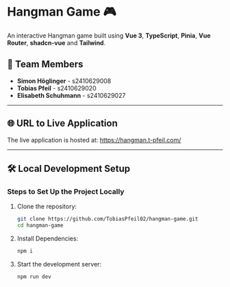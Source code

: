 # Hangman Game 🎮

An interactive Hangman game built using **Vue 3**, **TypeScript**, **Pinia**, **Vue Router**, **shadcn-vue** and **Tailwind**.

## 👥 Team Members
- **Simon Höglinger** - s2410629008
- **Tobias Pfeil** - s2410629020
- **Elisabeth Schuhmann** - s2410629027

---

## 🌐 URL to Live Application
The live application is hosted at: https://hangman.t-pfeil.com/

---

## 🛠️ Local Development Setup

### Steps to Set Up the Project Locally
1. Clone the repository:
   ```bash
   git clone https://github.com/TobiasPfeil02/hangman-game.git
   cd hangman-game 
   ``` 
2. Install Dependencies:
    ```bash
    npm i
    ``` 
3. Start the development server:
    ```bash
    npm run dev 
   ```

